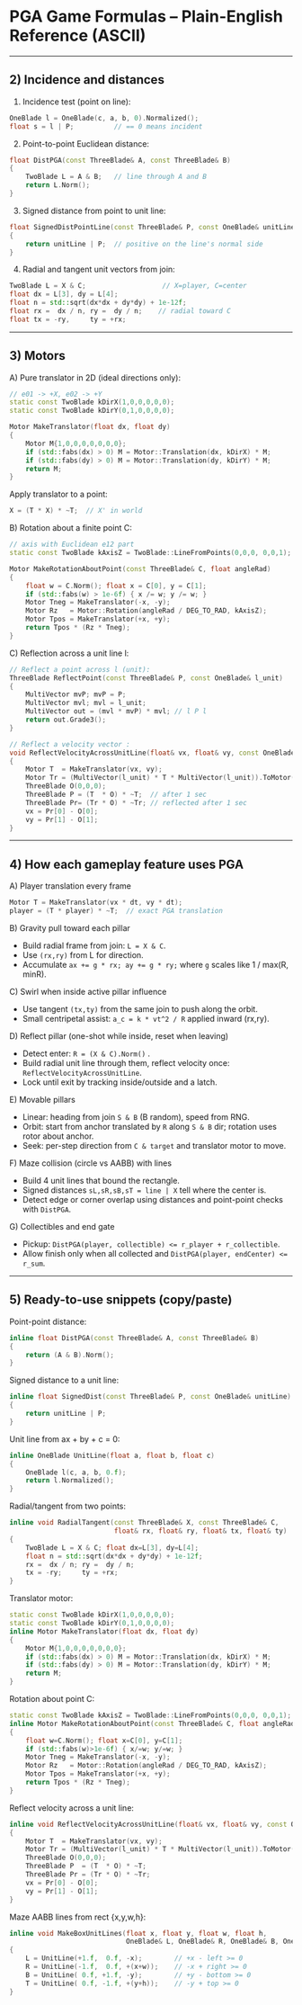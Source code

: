 # PGA Game Formulas – Plain-English Reference (ASCII)


----------------------------------------------------------------
## 2) Incidence and distances
1) Incidence test (point on line):
```cpp
OneBlade l = OneBlade(c, a, b, 0).Normalized();
float s = l | P;          // == 0 means incident
```

2) Point-to-point Euclidean distance:
```cpp
float DistPGA(const ThreeBlade& A, const ThreeBlade& B)
{
    TwoBlade L = A & B;   // line through A and B
    return L.Norm();      
}
```

3) Signed distance from point to unit line:
```cpp
float SignedDistPointLine(const ThreeBlade& P, const OneBlade& unitLine)
{
    return unitLine | P;  // positive on the line's normal side
}
```

4) Radial and tangent unit vectors from join:
```cpp
TwoBlade L = X & C;                   // X=player, C=center
float dx = L[3], dy = L[4];
float n = std::sqrt(dx*dx + dy*dy) + 1e-12f;
float rx =  dx / n, ry =  dy / n;    // radial toward C
float tx = -ry,     ty = +rx;       
```

----------------------------------------------------------------
## 3) Motors

A) Pure translator in 2D (ideal directions only):
```cpp
// e01 -> +X, e02 -> +Y
static const TwoBlade kDirX(1,0,0,0,0,0);
static const TwoBlade kDirY(0,1,0,0,0,0);

Motor MakeTranslator(float dx, float dy)
{
    Motor M{1,0,0,0,0,0,0,0};
    if (std::fabs(dx) > 0) M = Motor::Translation(dx, kDirX) * M;
    if (std::fabs(dy) > 0) M = Motor::Translation(dy, kDirY) * M;
    return M;
}
```
Apply translator to a point:
```cpp
X = (T * X) * ~T;  // X' in world
```

B) Rotation about a finite point C:
```cpp
// axis with Euclidean e12 part
static const TwoBlade kAxisZ = TwoBlade::LineFromPoints(0,0,0, 0,0,1);

Motor MakeRotationAboutPoint(const ThreeBlade& C, float angleRad)
{
    float w = C.Norm(); float x = C[0], y = C[1];
    if (std::fabs(w) > 1e-6f) { x /= w; y /= w; }
    Motor Tneg = MakeTranslator(-x, -y);
    Motor Rz   = Motor::Rotation(angleRad / DEG_TO_RAD, kAxisZ); 
    Motor Tpos = MakeTranslator(+x, +y);
    return Tpos * (Rz * Tneg);
}
```

C) Reflection across a unit line l:
```cpp
// Reflect a point across l (unit):
ThreeBlade ReflectPoint(const ThreeBlade& P, const OneBlade& l_unit)
{
    MultiVector mvP; mvP = P;
    MultiVector mvl; mvl = l_unit;
    MultiVector out = (mvl * mvP) * mvl; // l P l
    return out.Grade3();
}

// Reflect a velocity vector :
void ReflectVelocityAcrossUnitLine(float& vx, float& vy, const OneBlade& l_unit)
{
    Motor T  = MakeTranslator(vx, vy);
    Motor Tr = (MultiVector(l_unit) * T * MultiVector(l_unit)).ToMotor();
    ThreeBlade O(0,0,0);
    ThreeBlade P = (T  * O) * ~T;  // after 1 sec
    ThreeBlade Pr= (Tr * O) * ~Tr; // reflected after 1 sec
    vx = Pr[0] - O[0];
    vy = Pr[1] - O[1];
}
```

----------------------------------------------------------------
## 4) How each gameplay feature uses PGA

A) Player translation every frame
```cpp
Motor T = MakeTranslator(vx * dt, vy * dt);
player = (T * player) * ~T;  // exact PGA translation
```

B) Gravity pull toward each pillar
- Build radial frame from join: `L = X & C`.
- Use `(rx,ry)` from L for direction.
- Accumulate `ax += g * rx; ay += g * ry;` where `g` scales like 1 / max(R, minR).

C) Swirl when inside active pillar influence
- Use tangent `(tx,ty)` from the same join to push along the orbit.
- Small centripetal assist: `a_c = k * vt^2 / R` applied inward (rx,ry).

D) Reflect pillar (one-shot while inside, reset when leaving)
- Detect enter: `R = (X & C).Norm()` .
- Build radial unit line through them, reflect velocity once: `ReflectVelocityAcrossUnitLine`.
- Lock until exit by tracking inside/outside and a latch.

E) Movable pillars 
- Linear: heading from join `S & B` (B random), speed from RNG.
- Orbit: start from anchor translated by `R` along `S & B` dir; rotation uses rotor about anchor.
- Seek: per-step direction from `C & target` and translator motor to move.

F) Maze collision (circle vs AABB) with lines
- Build 4 unit lines that bound the rectangle.
- Signed distances `sL,sR,sB,sT = line | X` tell where the center is.
- Detect edge or corner overlap using distances and point-point checks with `DistPGA`.

G) Collectibles and end gate
- Pickup: `DistPGA(player, collectible) <= r_player + r_collectible`.
- Allow finish only when all collected and `DistPGA(player, endCenter) <= r_sum`.

----------------------------------------------------------------
## 5) Ready-to-use snippets (copy/paste)

Point-point distance:
```cpp
inline float DistPGA(const ThreeBlade& A, const ThreeBlade& B)
{
    return (A & B).Norm();
}
```

Signed distance to a unit line:
```cpp
inline float SignedDist(const ThreeBlade& P, const OneBlade& unitLine)
{
    return unitLine | P;
}
```

Unit line from ax + by + c = 0:
```cpp
inline OneBlade UnitLine(float a, float b, float c)
{
    OneBlade l(c, a, b, 0.f);
    return l.Normalized();
}
```

Radial/tangent from two points:
```cpp
inline void RadialTangent(const ThreeBlade& X, const ThreeBlade& C,
                          float& rx, float& ry, float& tx, float& ty)
{
    TwoBlade L = X & C; float dx=L[3], dy=L[4];
    float n = std::sqrt(dx*dx + dy*dy) + 1e-12f;
    rx =  dx / n; ry =  dy / n;
    tx = -ry;     ty = +rx;
}
```

Translator motor:
```cpp
static const TwoBlade kDirX(1,0,0,0,0,0);
static const TwoBlade kDirY(0,1,0,0,0,0);
inline Motor MakeTranslator(float dx, float dy)
{
    Motor M{1,0,0,0,0,0,0,0};
    if (std::fabs(dx) > 0) M = Motor::Translation(dx, kDirX) * M;
    if (std::fabs(dy) > 0) M = Motor::Translation(dy, kDirY) * M;
    return M;
}
```

Rotation about point C:
```cpp
static const TwoBlade kAxisZ = TwoBlade::LineFromPoints(0,0,0, 0,0,1);
inline Motor MakeRotationAboutPoint(const ThreeBlade& C, float angleRad)
{
    float w=C.Norm(); float x=C[0], y=C[1];
    if (std::fabs(w)>1e-6f) { x/=w; y/=w; }
    Motor Tneg = MakeTranslator(-x, -y);
    Motor Rz   = Motor::Rotation(angleRad / DEG_TO_RAD, kAxisZ);
    Motor Tpos = MakeTranslator(+x, +y);
    return Tpos * (Rz * Tneg);
}
```

Reflect velocity across a unit line:
```cpp
inline void ReflectVelocityAcrossUnitLine(float& vx, float& vy, const OneBlade& l_unit)
{
    Motor T  = MakeTranslator(vx, vy);
    Motor Tr = (MultiVector(l_unit) * T * MultiVector(l_unit)).ToMotor();
    ThreeBlade O(0,0,0);
    ThreeBlade P  = (T  * O) * ~T;
    ThreeBlade Pr = (Tr * O) * ~Tr;
    vx = Pr[0] - O[0];
    vy = Pr[1] - O[1];
}
```

Maze AABB lines from rect {x,y,w,h}:
```cpp
inline void MakeBoxUnitLines(float x, float y, float w, float h,
                             OneBlade& L, OneBlade& R, OneBlade& B, OneBlade& T)
{
    L = UnitLine(+1.f,  0.f, -x);        // +x - left >= 0
    R = UnitLine(-1.f,  0.f, +(x+w));    // -x + right >= 0
    B = UnitLine( 0.f, +1.f, -y);        // +y - bottom >= 0
    T = UnitLine( 0.f, -1.f, +(y+h));    // -y + top >= 0
}
```

